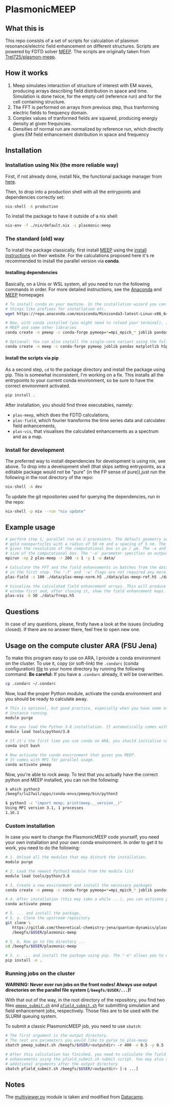 # PlasmonicMEEP

## What this is

This repo consists of a set of scripts for calculation of plasmon resonance/electric field enhancement on different structures.
Scripts are powered by FDTD solver [MEEP](https://github.com/NanoComp/meep).
The scripts are originally taken from [Trel725/plasmon-meep](https://github.com/Trel725/plasmon-meep).

## How it works

1. Meep simulates interaction of structure of interest with EM waves, producing arrays
   describing field distribution in space and time. Simulation is done twice, for
   the empty cell (reference run) and for the cell containing structure.
2. The FFT is performed on arrays from previous step, thus tranforming electric fields
   to frequency domain.
3. Complex values of tranformed fields are squared, producing energiy density at
   given frequncies.
4. Densities of normal run are normalized by reference run, which directly gives
   EM field enhancement distribution in space and frequency

## Installation

### Installation using Nix (the more reliable way)

First, if not already done, install Nix, the functional package manager from [here](https://nixos.org/download.html#nix-quick-install).

Then, to drop into a production shell with all the entrypoints and dependencies correctly set:

```bash
nix-shell -A production
```

To install the package to have it outside of a nix shell:

```bash
nix-env -f ./nix/default.nix -i plasmonic-meep
```

### The standard (old) way

To install the package classically, first install [MEEP](https://meep.readthedocs.io) using the [install instructions](https://meep.readthedocs.io/en/latest/Installation/) on their website. For the calculations proposed here it's re recommended to install the parallel version via **conda**.

#### Installing dependencies

Basically, on a Unix or WSL system, all you need to run the following commands in order. For more detailed instructions, see the [Anaconda](https://conda.io/projects/conda/en/latest/user-guide/install/index.html) and [MEEP](https://meep.readthedocs.io) homepages

```bash
# To install conda on your machine. In the installation wizard you can change
# things like prefixes for installation etc.
wget https://repo.anaconda.com/miniconda/Miniconda3-latest-Linux-x86_64.sh -O miniconda-install.sh && sh miniconda-install.sh

# Now, with conda installed (you might need to reload your terminal), install
# MEEP and some other libraries
conda create -n pmeep -c conda-forge pymeep=*=mpi_mpich_* joblib pandas matplotlib h5py mpi4py

# Optional: You can also install the single-core variant using the following command
conda create -n meep -c conda-forge pymeep joblib pandas matplotlib h5py mpi4py
```

#### Install the scripts via pip

As a second step, `cd` to the package directory and install the package using pip. This is somewhat inconsistent, I'm working on a fix. This installs all the entrypoints to your current conda environment, so be sure to have the correct environment activated.

```bash
pip install .
```

After installation, you should find three executables, namely:

- `plas-meep`, which does the FDTD calculations,
- `plas-field`, which fourier transforms the time series data and calculates field enhancements,
- `plas-vis`, that visualises the calculated enhancements as a spectrum and as a map.


### Install for development

The preferred way to install dependencies for development is using nix, see above.
To drop into a development shell (that skips setting entrypoints, as a
editable package would not be "pure" (in the FP sense of pure)),just run the
following in the root directory of the repo:

```bash
nix-shell -A dev
```

To update the git repositories used for querying the dependencies, run in the repo:

```bash
nix-shell -p niv --run "niv update"
```

## Example usage

```bash
# perform step 1, parallel run on 2 processors. The default geometry are two spherical
# gold nanoparticles with a radius of 50 nm and a spacing of 5 nm. The '-r 200' part
# gives the resolution of the computational box in px / µm. The -x and -y flags govern the
# size of the computational box. The '-o' parameter specifies an output directory.
mpirun -np 2 plas-meep -r 200 -x 1 -y 1 -o data/

# Calculate the FFT and the field enhancements in batches from the data calculated
# in the first step. The '-f' and '-w' flags are not required any more.
plas-field -s 100 ./data/plas-meep-norm.h5 ./data/plas-meep-ref.h5 ./data/freqs.h5

# Visualize the calculated field enhancement arrays. This will produce a spectrum
# window first and, after closing it, show the field enhancement maps.
plas-vis -k 50 ./data/freqs.h5
```

## Questions

In case of any questions, please, firstly have a look at the issues (including closed). If there are no answer there, feel free to open new one.

## Usage on the compute cluster ARA (FSU Jena)

To make this program easy to use on ARA, I provide a conda environment on the cluster.
To use it, copy (or soft-link) the `.condarc` (conda configuration) [file](./.condarc)
to your home directory by running the following command. **Be careful:** If you have
a `.condarc` already, it will be overwritten.

```bash
cp .condarc ~/.condarc
```

Now, load the proper Python module, activate the conda environment and you should be
ready to calculate away.

```bash
# This is optional, but good practice, especially when you have some other conda
# instance running.
module purge

# Now you load the Python 3.8 installation. It automatically comes with conda.
module load tools/python/3.8

# If it's the first time you use conda on ARA, you should initialise conda like so:
conda init bash

# Now activate the conda environment that gives you MEEP.
# It comes with MPI for parallel usage.
conda activate pmeep
```

Now, you're able to rock away. To test that you actually have the correct python and MEEP
installed, you can run the following:

```bash
$ which python3
/beegfs/lu27wil/apps/conda-envs/pmeep/bin/python3

$ python3 -c "import meep; print(meep.__version__)"
Using MPI version 3.1, 1 processes
1.16.1
```

### Custom installation

In case you want to change the PlasmonicMEEP code yourself, you need your own installation
and your own conda environment. In order to get it to work, you need to do the following:

```bash
# 1. Unload all the modules that may disturb the installation.
module purge

# 2. Load the newest Python3 module from the module list
module load tools/python/3.8

# 3. Create a new environment and install the necessary packages
conda create -n pmeep -c conda-forge pymeep=*=mpi_mpich_* joblib pandas matplotlib h5py mpi4py

# 4. After installation (this may take a while ...), you can activate your new environment ...
conda activate pmeep

# 5. ... and install the package.
# 5. a. Clone the upstream repository
git clone \
   https://gitlab.com/theoretical-chemistry-jena/quantum-dynamics/plasmonic-meep.git \
   /beegfs/$USER/plasmonic-meep

# 5. b. Now go to the directory ...
cd /beegfs/$USER/plasmonic-meep

# 5. c. ... and install the package using pip. The "-e" allows you to edit the files directly.
pip install -e .
```

### Running jobs on the cluster

**WARNING: Never ever run jobs on the front nodes! Always use output directories on the parallel file system (`/beegfs/$USER/...`)!**

With that out of the way, in the root directory of the repository, you find two files [`pmeep_submit.sh`](./pmeep_submit.sh) and [`pfield_submit.sh`](./pfield_submit.sh) for submitting simulation and field enhancement jobs, respectively. Those files are to be used with the SLURM queuing system.

To submit a classic PlasmonicMEEP job, you need to use `sbatch`:

```bash
# The first argument is the output directory.
# The rest are parameters you would like to parse to plas-meep
sbatch pmeep_submit.sh /beegfs/$USER/<outputdir> -r 400 -x 0.5 -y 0.5 [...]

# After this calculation has finished, you need to calculate the field
# enhancements using the pfield_submit.sh submit script. You may also specify
# additional arguments after the output directory
sbatch pfield_submit.sh /beegfs/$USER/<outputdir> [-s ...]

```

## Notes

The [multiviewer.py](./plasmonicmeep/multiviewer.py) module is taken and modified
from [Datacamp](https://www.datacamp.com/community/tutorials/matplotlib-3d-volumetric-data).
